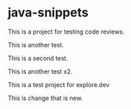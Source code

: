 # java-snippets

This is a project for testing code reviews.

This is another test.

This is a second test.

This is another test x2.

This is a test project for explore.dev 

This is change that is new.

